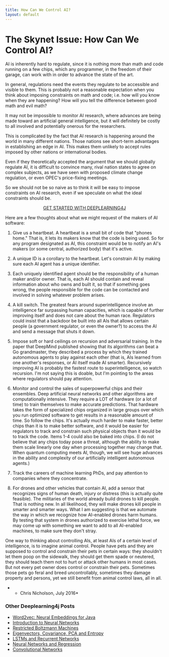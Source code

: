 ```yaml
---
title: How Can We Control AI?
layout: default
---
```


# The Skynet Issue: How Can We Control AI?

AI is inherently hard to regulate, since it is nothing more than math and code running on a few chips, which any programmer, in the freedom of their garage, can work with in order to advance the state of the art.

In general, regulations need the events they regulate to be accessible and visible to them.  This is probably not a reasonable expectation when you think about imposing constraints on math and code; i.e. how will you know when they are happening? How will you tell the difference between good math and evil math?

It may not be impossible to monitor AI research, where advances are being made toward an artificial general intelligence, but it will definitely be costly to all involved and potentially onerous for the researchers.

This is complicated by the fact that AI research is happening around the world in many different nations. Those nations see short-term advantages in establishing an edge in AI. This makes them unlikely to accept rules imposed by other nations or international bodies.

Even if they theoretically accepted the argument that we should globally regulate AI, it is difficult to convince many, rival nation states to agree on complex subjects, as we have seen with proposed climate change regulation, or even OPEC's price-fixing meetings.

So we should not be so naive as to think it will be easy to impose constraints on AI research, even if we speculate on what the ideal constraints should be.

<p align="center">
<a href="quickstart" type="button" class="btn btn-lg btn-success" onClick="ga('send', 'event', ‘quickstart', 'click');">GET STARTED WITH DEEPLEARNING4J</a>
</p>

Here are a few thoughts about what we might request of the makers of AI software:

1) Give us a heartbeat. A heartbeat is a small bit of code that "phones home." That is, it lets its makers know that the code is being used. So for any program designated as AI, this constraint would be to notify an AI's makers (or some central, authorized body) that it's active.

2) A unique ID is a corollary to the heartbeat. Let's constrain AI by making sure each AI agent has a unique identifier.

3) Each uniquely identified agent should be the responsibility of a human maker and/or owner. That is, each AI should contain and reveal information about who owns and built it, so that if something goes wrong, the people responsible for the code can be contacted and involved in solving whatever problem arises.

4) A kill switch. The greatest fears around superintelligence involve an intelligence far surpassing human capacities, which is capable of further improving itself and does not care about the human race. Regulators could insist that a backdoor be built into all AIs that allows certain people (a government regulator, or even the owner?) to access the AI and send a message that shuts it down.

5) Impose soft or hard ceilings on recursion and adversarial training. In the paper that DeepMind published showing that its algorithms can beat a Go grandmaster, they described a process by which they trained autonomous agents to play against each other (that is, AIs learned from one another's responses, or AI itself made AI smarter). Recursively improving AI is probably the fastest route to superintelligence, so watch recursion. I'm not saying this is doable, but I'm pointing to the areas where regulators should pay attention.

6) Monitor and control the sales of superpowerful chips and their ensembles. Deep artificial neural networks and other algorithms are computationally intensive. They require a LOT of hardware (or a lot of time) to train themselves to make accurate predictions. That hardware takes the form of specialized chips organized in large groups over which you run optimized software to get results in a reasonable amount of time. So follow the chips. It's actually much harder to make faster, better chips than it is to make better software, and it would be easier for regulators to track and constrain such physical objects than it would be to track the code. Items 1-4 could also be baked into chips. (I do not believe that any chips today pose a threat, although the ability to make them scale linearly one day when processing together may change that. When quantum computing meets AI, though, we will see huge advances in the ability and complexity of our artificially intelligent autonomous agents.)

7) Track the careers of machine learning PhDs, and pay attention to companies where they concentrate.

8) For drones and other vehicles that contain AI, add a sensor that recognizes signs of human death, injury or distress (this is actually quite feasible). The militaries of the world already build drones to kill people. That is nothing new. In all likelihood, they will make drones kill people in smarter and smarter ways. What I am suggesting is that we automate the way in which we recognize how AI-enabled drones harm humans. By testing that system in drones authorized to exercise lethal force, we may come up with something we want to add to all AI-enabled machines, to make sure they don't stray.

One way to thinking about controlling AIs, at least AIs of a certain level of intelligence, is to imagine animal control. People have pets and they are supposed to control and constrain their pets in certain ways: they shouldn't let them poop on the sidewalk, they should get them spade or neutered, they should teach them not to hurt or attack other humans in most cases. But not every pet owner does control or constrain their pets. Sometimes those pets go feral and breed uncontrollably, sometimes they damage property and persons, yet we still benefit from animal control laws, all in all.

* - Chris Nicholson, July 2016*

### <a name="beginner">Other Deeplearning4j Posts</a>
* [Word2vec: Neural Embeddings for Java](./word2vec)
* [Introduction to Neural Networks](./neuralnet-overview)
* [Restricted Boltzmann Machines](./restrictedboltzmannmachine)
* [Eigenvectors, Covariance, PCA and Entropy](./eigenvector)
* [LSTMs and Recurrent Networks](./lstm)
* [Neural Networks and Regression](./linear-regression)
* [Convolutional Networks](./convolutionalnets)
